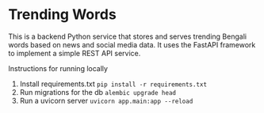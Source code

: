 # Trending Words

This is a backend Python service that stores and serves trending Bengali words based on news and social media data. It uses the FastAPI framework to implement a simple REST API service.

Instructions for running locally

1. Install requirements.txt
   `pip install -r requirements.txt`
2. Run migrations for the db
   `alembic upgrade head`
3. Run a uvicorn server
   `uvicorn app.main:app --reload`